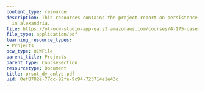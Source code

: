 ```yaml
---
content_type: resource
description: This resources contains the project report on persistence of civic structure
  in alexandria.
file: https://ol-ocw-studio-app-qa.s3.amazonaws.com/courses/4-175-case-studies-in-city-form-fall-2005/0ef8782e77dc92fe9c94723714e1e43c_prsnt_dy_anlys.pdf
file_type: application/pdf
learning_resource_types:
- Projects
ocw_type: OCWFile
parent_title: Projects
parent_type: CourseSection
resourcetype: Document
title: prsnt_dy_anlys.pdf
uid: 0ef8782e-77dc-92fe-9c94-723714e1e43c
---
```

